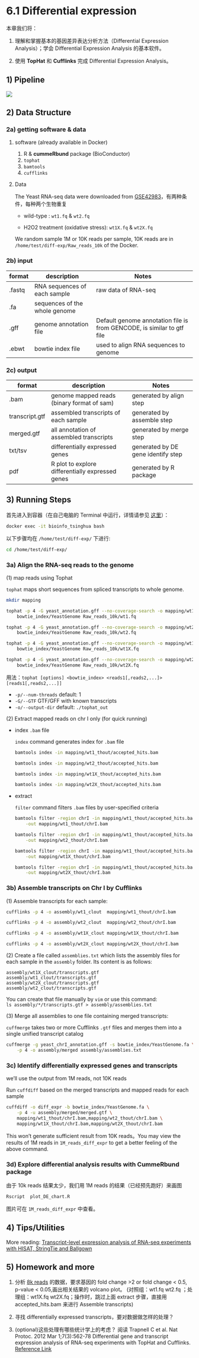 # 6.1 Differential expression 


本章我们将：

1. 理解和掌握基本的基因差异表达分析方法（Differential Expression Analysis）；学会 Differential Expression Analysis 的基本软件。

2. 使用 **TopHat** 和 **Cufflinks** 完成 Differential Expression Analysis。


## 1) Pipeline

![](../.gitbook/assets/DE-pipeline.png)

## 2) Data Structure

### 2a) getting software & data

1. software (already available in Docker)

    1. R & **cummeRbund** package (BioConductor) 
    1. `tophat`
    1. `bamtools`
    1. `cufflinks`

2. Data

   The Yeast RNA-seq data were downloaded from [GSE42983](https://www.ncbi.nlm.nih.gov/geo/query/acc.cgi?acc=GSE42983)，有两种条件，每种两个生物重复
   
   - wild-type : `wt1.fq` & `wt2.fq`
   
   - H2O2 treatment (oxidative stress): `wt1X.fq` & `wt2X.fq`
   
   We random sample 1M or 10K reads per sample, 10K reads are in `/home/test/diff-exp/Raw_reads_10k` of the Docker.
   

### 2b) input

| **format** | **description**               | **Notes**                                                              |
|------------|-------------------------------|------------------------------------------------------------------------|
| .fastq     | RNA sequences of each sample  | raw data of RNA-seq                                                    |
| .fa        | sequences of the whole genome |                                                                        |
| .gff       | genome annotation file        | Default genome annotation file is from GENCODE, is similar to gtf file |
| .ebwt      | bowtie index file             | used to align RNA sequences to genome                                  |

### 2c) output

| **format**     | **description**                                  | **Notes**                          |
|----------------|--------------------------------------------------|------------------------------------|
| .bam           | genome mapped reads (binary format of sam)       | generated by align step            |
| transcript.gtf | assembled transcripts of each sample             | generated by assemble step         |
| merged.gtf     | all annotation of assembled transcripts          | generated by merge step            |
| txt/tsv        | differentially expressed genes                   | generated by DE gene identify step |
| pdf            | R plot to explore differentially expressed genes | generated by R package             |

## 3) Running Steps

首先进入到容器（在自己电脑的 Terminal 中运行，详情请参见 [这里](https://lulab.gitbooks.io/teaching/getting-started.html#use-container)）：    

```bash
docker exec -it bioinfo_tsinghua bash
```

以下步骤均在 `/home/test/diff-exp/` 下进行:  

```bash
cd /home/test/diff-exp/
```

### 3a) Align the RNA-seq reads to the genome

(1) map reads using Tophat

   `tophat` maps short sequences from spliced transcripts to whole genome.

   ```bash
   mkdir mapping
   
   tophat -p 4 -G yeast_annotation.gff --no-coverage-search -o mapping/wt1_thout \
       bowtie_index/YeastGenome Raw_reads_10k/wt1.fq  
   
   tophat -p 4 -G yeast_annotation.gff --no-coverage-search -o mapping/wt2_thout \
       bowtie_index/YeastGenome Raw_reads_10k/wt2.fq 
   
   tophat -p 4 -G yeast_annotation.gff --no-coverage-search -o mapping/wt1X_thout \
       bowtie_index/YeastGenome Raw_reads_10k/wt1X.fq 
   
   tophat -p 4 -G yeast_annotation.gff --no-coverage-search -o mapping/wt2X_thout \
       bowtie_index/YeastGenome Raw_reads_10k/wt2X.fq 
   ```
   
   用法：`tophat [options] <bowtie_index> <reads1[,reads2,...]> [reads1[,reads2,...]]`
      
   
   - `-p/--num-threads`  default: 1                     
   - `-G/--GTF`          GTF/GFF with known transcripts 
   - `-o/--output-dir`   default: `./tophat_out`          
   
   
   
(2) Extract mapped reads on chr I only (for quick running)
   
   - index `.bam` file
    
     `index` command generates index for `.bam` file
   
     ```bash     
     bamtools index -in mapping/wt1_thout/accepted_hits.bam 
     
     bamtools index -in mapping/wt2_thout/accepted_hits.bam 
     
     bamtools index -in mapping/wt1X_thout/accepted_hits.bam 
     
     bamtools index -in mapping/wt2X_thout/accepted_hits.bam
     ``` 
    
   - extract
   
     `filter` command filters `.bam` files by user-specified criteria
     
     ```bash
     bamtools filter -region chrI -in mapping/wt1_thout/accepted_hits.bam \
         -out mapping/wt1_thout/chrI.bam
     
     bamtools filter -region chrI -in mapping/wt1_thout/accepted_hits.bam \
         -out mapping/wt2_thout/chrI.bam
     
     bamtools filter -region chrI -in mapping/wt1_thout/accepted_hits.bam \
         -out mapping/wt1X_thout/chrI.bam
     
     bamtools filter -region chrI -in mapping/wt1_thout/accepted_hits.bam \
         -out mapping/wt2X_thout/chrI.bam
     ```
     

### 3b) Assemble transcripts on Chr I by Cufflinks

(1) Assemble transcripts for each sample:
   
   ```bash
   cufflinks -p 4 -o assembly/wt1_clout  mapping/wt1_thout/chrI.bam 
   
   cufflinks -p 4 -o assembly/wt2_clout  mapping/wt2_thout/chrI.bam 
   
   cufflinks -p 4 -o assembly/wt1X_clout mapping/wt1X_thout/chrI.bam 
   
   cufflinks -p 4 -o assembly/wt2X_clout mapping/wt2X_thout/chrI.bam
   ```
   
(2) Create a file called `assemblies.txt` which lists the assembly files for each sample in the `assembly` folder. Its content is as follows:
   
   ```
   assembly/wt1X_clout/transcripts.gtf
   assembly/wt1_clout/transcripts.gtf
   assembly/wt2X_clout/transcripts.gtf   
   assembly/wt2_clout/transcripts.gtf
   ```

   You can create that file manually by `vim` or use this command:  
   `ls assembly/*/transcripts.gtf > assembly/assemblies.txt`

   
 
 (3) Merge all assemblies to one file containing merged transcripts:
   
   `cuffmerge` takes two or more Cufflinks `.gtf` files and merges them into a single unified transcript catalog
   
   ```bash
   cuffmerge -g yeast_chrI_annotation.gff -s bowtie_index/YeastGenome.fa \
       -p 4 -o assembly/merged assembly/assemblies.txt
   ```

### 3c) Identify differentially expressed genes and transcripts

we’ll use the output from 1M reads, not 10K reads

Run `cuffdiff` based on the merged transcripts and mapped reads for each sample

```bash
cuffdiff -o diff_expr -b bowtie_index/YeastGenome.fa \
    -p 4 -u assembly/merged/merged.gtf \
    mapping/wt1_thout/chrI.bam,mapping/wt2_thout/chrI.bam \
    mapping/wt1X_thout/chrI.bam,mapping/wt2X_thout/chrI.bam
```

This won’t generate sufficient result from 10K reads。You may view the results of 1M reads in `1M_reads_diff_expr` to get a better feeling of the above command. 

### 3d) Explore differential analysis results with CummeRbund package

由于 10k reads 结果太少，我们用 1M reads 的结果（已经预先跑好）来画图

```bash
Rscript  plot_DE_chart.R      
```

图片可在 `1M_reads_diff_expr` 中查看。

## 4) Tips/Utilities

More reading:  [Transcript-level expression analysis of RNA-seq experiments with HISAT, StringTie and Ballgown](https://www.nature.com/articles/nprot.2016.095)

## 5) Homework and more

1. 分析 [8k reads](https://cloud.tsinghua.edu.cn/d/53a2a5605047422885b7/) 的数据，要求基因的 fold change >2 or fold change < 0.5, p-value < 0.05,画出相关结果的 volcano plot。
(对照组：wt1.fq wt2.fq ；处理组：wt1X.fq wt2X.fq；操作时，跳过上面 extract 步骤，直接用accepted_hits.bam 来进行 Assemble transcripts)

2. 寻找 differentially expressed transcripts，要对数据做怎样的处理？

3. (optional)这些处理有哪些统计学上的考虑？
阅读 Trapnell C et al. Nat Protoc. 2012 Mar 1;7(3):562-78 Differential gene and transcript expression analysis of RNA-seq experiments with TopHat and Cufflinks. [Reference Link](http://www.ncbi.nlm.nih.gov/pubmed/22383036)












